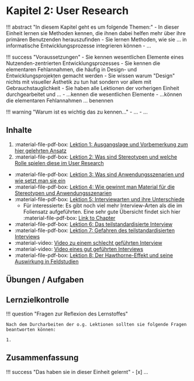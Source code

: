 # Kapitel 2: User Research

!!! abstract "In diesem Kapitel geht es um folgende Themen:"
    - In dieser Einheit lernen sie Methoden kennen, die ihnen dabei helfen mehr über ihre primären Benutzenden herauszufinden
    - Sie lernen Methoden, wie sie ... in informatische Entwicklungsprozesse integrieren können
    - ...

!!! success "Voraussetzungen"
    - Sie kennen wesentlichen Elemente eines Nutzenden-zentrierten Entwicklungsprozesses
    - Sie kennen die elementaren Fehlannahmen, die häufig in Design- und Entwicklungsprojekten gemacht werden
    - Sie wissen warum "Design" nichts mit visueller Ästhetik zu tun hat sondern vor allem mit Gebrauchstauglichkeit
    - Sie haben alle Lektionen der vorherigen Einheit durchgearbeitet und ...
        - ...kennen die wesentlichen Elemente
        - ...können die elementaren Fehlannahmen ... benennen

!!! warning "Warum ist es wichtig das zu kennen..."
    - ...
    - ...


## Inhalte

1. :material-file-pdf-box: [Lektion 1: Ausgangslage und Vorbemerkung zum hier gelehrten Ansatz]()
2. :material-file-pdf-box: [Lektion 2: Was sind Stereotypen und welche Rolle spielen diese im User Research]()
- :material-file-pdf-box: [Lektion 3: Was sind Anwendungsszenarien und wie setzt man sie ein]()
- :material-file-pdf-box: [Lektion 4: Wie gewinnt man Material für die Stereotypen und Anwendungsszenarien]()
- :material-file-pdf-box: [Lektion 5: Interviewarten und ihre Unterschiede]()
    - Für interessierte: Es gibt noch viel mehr Interview-Arten als die im Foliensatz aufgeführten. Eine sehr gute Übersicht findet sich hier :material-file-pdf-box: [Link to Chapter]()
- :material-file-pdf-box: [Lektion 6: Das teilstandardisierte Interview]()
- :material-file-pdf-box: [Lektion 7: Gefahren des teilstandardisierten Interviews]()
- :material-video: [Video zu einem schlecht geführten Interview]()
- :material-video: [Video eines gut geführten Interviews]()
- :material-file-pdf-box: [Lektion 8: Der Hawthorne-Effekt und seine Auswirkung in Feldstudien]()


## Übungen / Aufgaben




## Lernzielkontrolle

!!! question "Fragen zur Reflexion des Lernstoffes"

    Nach dem Durcharbeiten der o.g. Lektionen sollten sie folgende Fragen beantworten können:

    1. 


## Zusammenfassung

!!! success "Das haben sie in dieser Einheit gelernt"
    - [x] ...